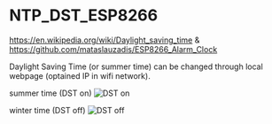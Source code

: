 # NTP_DST_ESP8266
https://en.wikipedia.org/wiki/Daylight_saving_time &amp; https://github.com/mataslauzadis/ESP8266_Alarm_Clock

Daylight Saving Time (or summer time) can be changed through local webpage (optained IP in wifi network).

summer time (DST on)
![DST on](https://ro.wikipedia.org/wiki/Ora_de_var%C4%83#/media/Fi%C8%99ier:Ora_de_var%C4%83.jpg)

winter time (DST off)
![DST off](https://ro.wikipedia.org/wiki/Ora_de_var%C4%83#/media/Fi%C8%99ier:Ora_de_iarn%C4%83.jpg)
